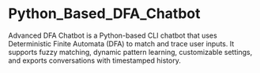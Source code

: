 # Python_Based_DFA_Chatbot
Advanced DFA Chatbot is a Python-based CLI chatbot that uses Deterministic Finite Automata (DFA) to match and trace user inputs. It supports fuzzy matching, dynamic pattern learning, customizable settings, and exports conversations with timestamped history.
